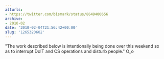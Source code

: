 ```yaml
---
alturls:
- https://twitter.com/bismark/status/8649400656
archive:
- 2010-02
date: '2010-02-04T21:56:42+00:00'
slug: '1265320602'
---
```


"The work described below is intentionally being done over this weekend so as to interrupt DoIT and CS operations and disturb people." O_o

